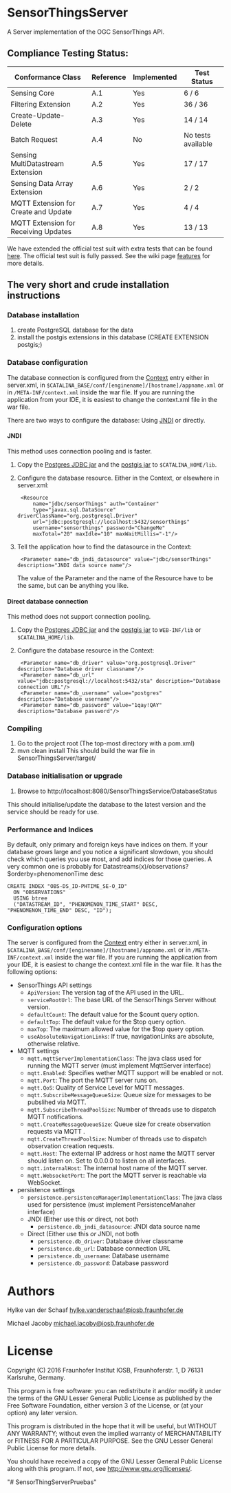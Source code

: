 # SensorThingsServer
A Server implementation of the OGC SensorThings API.

## Compliance Testing Status:

| Conformance Class                     | Reference | Implemented |Test Status         |
|---------------------------------------|-----------|-------------|--------------------|
| Sensing Core                          | A.1       | Yes         | 6 / 6              |
| Filtering Extension                   | A.2       | Yes         | 36 / 36            |
| Create-Update-Delete                  | A.3       | Yes         | 14 / 14            |
| Batch Request                         | A.4       | No          | No tests available |
| Sensing MultiDatastream Extension     | A.5       | Yes         | 17 / 17            |
| Sensing Data Array Extension          | A.6       | Yes         | 2 / 2              |
| MQTT Extension for Create and Update  | A.7       | Yes         | 4 / 4              |
| MQTT Extension for Receiving Updates  | A.8       | Yes         | 13 / 13            |

We have extended the official test suit with extra tests that can be found [here](https://github.com/FraunhoferIOSB/ets-sta10).
The official test suit is fully passed.
See the wiki page [features](https://github.com/FraunhoferIOSB/SensorThingsServer/wiki/Features) for more details.

## The very short and crude installation instructions

### Database installation

1. create PostgreSQL database for the data
2. install the postgis extensions in this database (CREATE EXTENSION postgis;)

### Database configuration

The database connection is configured from the [Context](http://tomcat.apache.org/tomcat-8.0-doc/config/context.html)
entry either in server.xml, in `$CATALINA_BASE/conf/[enginename]/[hostname]/appname.xml`
or in `/META-INF/context.xml` inside the war file. If you are running the application
from your IDE, it is easiest to change the context.xml file in the war file.

There are two ways to configure the database: Using [JNDI](http://tomcat.apache.org/tomcat-8.0-doc/jndi-datasource-examples-howto.html#PostgreSQL)
or directly.

#### JNDI

This method uses connection pooling and is faster.

1. Copy the [Postgres JDBC jar](http://repo.maven.apache.org/maven2/org/postgresql/postgresql/9.4.1212/postgresql-9.4.1212.jar)
and the [postgis jar](http://repo.maven.apache.org/maven2/net/postgis/postgis-jdbc/2.2.1/postgis-jdbc-2.2.1.jar)
to `$CATALINA_HOME/lib`.
2. Configure the database resource. Either in the Context, or elsewhere in server.xml:

        <Resource
            name="jdbc/sensorThings" auth="Container"
            type="javax.sql.DataSource" driverClassName="org.postgresql.Driver"
            url="jdbc:postgresql://localhost:5432/sensorthings"
            username="sensorthings" password="ChangeMe"
            maxTotal="20" maxIdle="10" maxWaitMillis="-1"/>

3. Tell the application how to find the datasource in the Context:

        <Parameter name="db_jndi_datasource" value="jdbc/sensorThings" description="JNDI data source name"/>

   The value of the Parameter and the name of the Resource have to be the same, but
   can be anything you like.

#### Direct database connection

This method does not support connection pooling.

1. Copy the [Postgres JDBC jar](http://repo.maven.apache.org/maven2/org/postgresql/postgresql/9.4.1209.jre7/postgresql-9.4.1209.jre7.jar)
   and the [postgis jar](http://repo.maven.apache.org/maven2/net/postgis/postgis-jdbc/2.2.0/postgis-jdbc-2.2.0.jar)
   to `WEB-INF/lib` or `$CATALINA_HOME/lib`.
2. Configure the database resource in the Context:

        <Parameter name="db_driver" value="org.postgresql.Driver" description="Database driver classname"/>
        <Parameter name="db_url" value="jdbc:postgresql://localhost:5432/sta" description="Database connection URL"/>
        <Parameter name="db_username" value="postgres" description="Database username"/>
        <Parameter name="db_password" value="1qay!QAY" description="Database password"/>


### Compiling

1. Go to the project root (The top-most directory with a pom.xml)
2. mvn clean install
   This should build the war file in SensorThingsServer/target/


### Database initialisation or upgrade

1. Browse to http://localhost:8080/SensorThingsService/DatabaseStatus

This should initialise/update the database to the latest version and the service
should be ready for use.


### Performance and Indices

By default, only primary and foreign keys have indices on them. If your database grows large
and you notice a significant slowdown, you should check which queries you use most, and
add indices for those queries. A very common one is probably for
Datastreams(x)/observations?$orderby=phenomenonTime desc

```
CREATE INDEX "OBS-DS_ID-PHTIME_SE-O_ID"
  ON "OBSERVATIONS"
  USING btree
  ("DATASTREAM_ID", "PHENOMENON_TIME_START" DESC, "PHENOMENON_TIME_END" DESC, "ID");
```


### Configuration options

The server is configured from the [Context](http://tomcat.apache.org/tomcat-8.0-doc/config/context.html)
entry either in server.xml, in `$CATALINA_BASE/conf/[enginename]/[hostname]/appname.xml`
or in `/META-INF/context.xml` inside the war file. If you are running the application
from your IDE, it is easiest to change the context.xml file in the war file. It has
the following options:

* SensorThings API settings
  * `ApiVersion`: The version tag of the API used in the URL.
  * `serviceRootUrl`: The base URL of the SensorThings Server without version.
  * `defaultCount`: The default value for the $count query option.
  * `defaultTop`: The default value for the $top query option.
  * `maxTop`: The maximum allowed value for the $top query option.
  * `useAbsoluteNavigationLinks`: If true, navigationLinks are absolute, otherwise relative.
* MQTT settings
  * `mqtt.mqttServerImplementationClass`: The java class used for running the MQTT server (must implement MqttServer interface)
  * `mqtt.Enabled`: Specifies wether MQTT support will be enabled or not.
  * `mqtt.Port`: The port the MQTT server runs on.
  * `mqtt.QoS`: Quality of Service Level for MQTT messages.
  * `mqtt.SubscribeMessageQueueSize`: Queue size for messages to be pubslihed via MQTT.
  * `mqtt.SubscribeThreadPoolSize`: Number of threads use to dispatch MQTT notifications.
  * `mqtt.CreateMessageQueueSize`: Queue size for create observation requests via MQTT .
  * `mqtt.CreateThreadPoolSize`: Number of threads use to dispatch observation creation requests.
  * `mqtt.Host`: The external IP address or host name the MQTT server should listen on. Set to 0.0.0.0 to listen on all interfaces.
  * `mqtt.internalHost`: The internal host name of the MQTT server.
  * `mqtt.WebsocketPort`: The port the MQTT server is reachable via WebSocket.
* persistence settings
  * `persistence.persistenceManagerImplementationClass`: The java class used for persistence (must implement PersistenceManaher interface)
  * JNDI (Either use this _or_ direct, not both
    * `persistence.db_jndi_datasource`: JNDI data source name
  * Direct (Either use this _or_ JNDI, not both
    * `persistence.db_driver`: Database driver classname
    * `persistence.db_url`: Database connection URL
    * `persistence.db_username`: Database username
    * `persistence.db_password`: Database password


# Authors

Hylke van der Schaaf
hylke.vanderschaaf@iosb.fraunhofer.de

Michael Jacoby
michael.jacoby@iosb.fraunhofer.de


# License

Copyright (C) 2016 Fraunhofer Institut IOSB, Fraunhoferstr. 1, D 76131
Karlsruhe, Germany.

This program is free software: you can redistribute it and/or modify
it under the terms of the GNU Lesser General Public License as published by
the Free Software Foundation, either version 3 of the License, or
(at your option) any later version.

This program is distributed in the hope that it will be useful,
but WITHOUT ANY WARRANTY; without even the implied warranty of
MERCHANTABILITY or FITNESS FOR A PARTICULAR PURPOSE.  See the
GNU Lesser General Public License for more details.

You should have received a copy of the GNU Lesser General Public License
along with this program.  If not, see <http://www.gnu.org/licenses/>.


"# SensorThingServerPruebas" 
